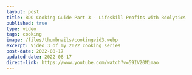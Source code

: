 ```yaml
---
layout: post
title: BDO Cooking Guide Part 3 - Lifeskill Profits with Bdolytics
published: true
type: video
tags: cooking
image: /files/thumbnails/cookingvid3.webp
excerpt: Video 3 of my 2022 cooking series
post-date: 2022-08-17
updated-date: 2022-08-17
direct-link: https://www.youtube.com/watch?v=59IV20M1mao
---
```

